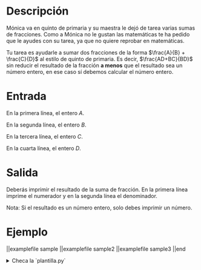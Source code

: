# Descripción

Mónica va en quinto de primaria y su maestra le dejó de tarea varias sumas de fracciones. Como a Mónica no le gustan las matemáticas te ha pedido que le ayudes con su tarea, ya que no quiere reprobar en matemáticas. 

Tu tarea es ayudarle a sumar dos fracciones de la forma $\frac{A}{B} + \frac{C}{D}$ al estilo de quinto de primaria. Es decir, $\frac{AD+BC}{BD}$ sin reducir el resultado de la fracción **a menos** que el resultado sea un número entero, en ese caso sí debemos calcular el número entero.

# Entrada

En la primera línea, el entero $A$.

En la segunda línea, el entero $B$.

En la tercera línea, el entero $C$.

En la cuarta línea, el entero $D$.

# Salida

Deberás imprimir el resultado de la suma de fracción. En la primera línea imprime el numerador y en la segunda línea el denominador.

Nota: Si el resultado es un número entero, solo debes imprimir un número.

# Ejemplo

||examplefile
sample
||examplefile
sample2
||examplefile
sample3
||end

<details><summary>Checa la `plantilla.py`</summary>

{{plantilla.py}}

</details>



